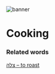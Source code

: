 <html><body><img id="banner" src="/sahd/images/banners/banner.png" alt="banner" /></body></html>

# **Cooking**


### Related words
[צלה – to roast](../words/to_roast.md)<br>